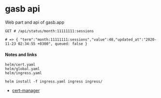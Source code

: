 # gasb api

Web part and api of gasb.app

```
GET # /api/status/month:11111111:sessions

# => { "term":"month:11111111:sessions","value":48,"updated_at":"2020-11-23 02:34:55 +0300", queued: false }
```

#### Notes and links

```
helm/cert.yaml
helm/global.yaml
helm/ingress.yaml

helm install -f ingress.yaml ingress ingress/
```

- [cert-manager](https://cert-manager.io/docs/installation/kubernetes/)

